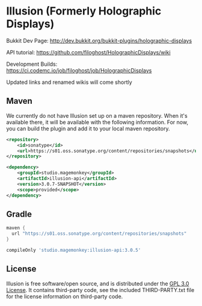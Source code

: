 Illusion (Formerly Holographic Displays)
===================

Bukkit Dev Page: http://dev.bukkit.org/bukkit-plugins/holographic-displays

API tutorial: https://github.com/filoghost/HolographicDisplays/wiki

Development Builds: https://ci.codemc.io/job/filoghost/job/HolographicDisplays

Updated links and renamed wikis will come shortly

## Maven

We currently do not have Illusion set up on a maven repository. When it's available there, it will be
available with the following information. For now, you can build the plugin and add it to your local
maven repository.

```xml
<repository>
    <id>sonatype</id>
    <url>https://s01.oss.sonatype.org/content/repositories/snapshots</url>
</repository>
```

```xml
<dependency>
    <groupId>studio.magemonkey</groupId>
    <artifactId>illusion-api</artifactId>
    <version>3.0.7-SNAPSHOT</version>
    <scope>provided</scope>
</dependency>
```

## Gradle
```groovy
maven {
  url "https://s01.oss.sonatype.org/content/repositories/snapshots"
}
```

```groovy
compileOnly 'studio.magemonkey:illusion-api:3.0.5'
```

## License
Illusion is free software/open source, and is distributed under the [GPL 3.0 License](https://opensource.org/licenses/GPL-3.0). It contains third-party code, see the included THIRD-PARTY.txt file for the license information on third-party code.
